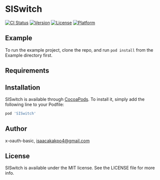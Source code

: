 # SISwitch

[![CI Status](https://img.shields.io/travis/x-oauth-basic/SISwitch.svg?style=flat)](https://travis-ci.org/x-oauth-basic/SISwitch)
[![Version](https://img.shields.io/cocoapods/v/SISwitch.svg?style=flat)](https://cocoapods.org/pods/SISwitch)
[![License](https://img.shields.io/cocoapods/l/SISwitch.svg?style=flat)](https://cocoapods.org/pods/SISwitch)
[![Platform](https://img.shields.io/cocoapods/p/SISwitch.svg?style=flat)](https://cocoapods.org/pods/SISwitch)

## Example

To run the example project, clone the repo, and run `pod install` from the Example directory first.

## Requirements

## Installation

SISwitch is available through [CocoaPods](https://cocoapods.org). To install
it, simply add the following line to your Podfile:

```ruby
pod 'SISwitch'
```

## Author

x-oauth-basic, isaacakakpo4@gmail.com

## License

SISwitch is available under the MIT license. See the LICENSE file for more info.

